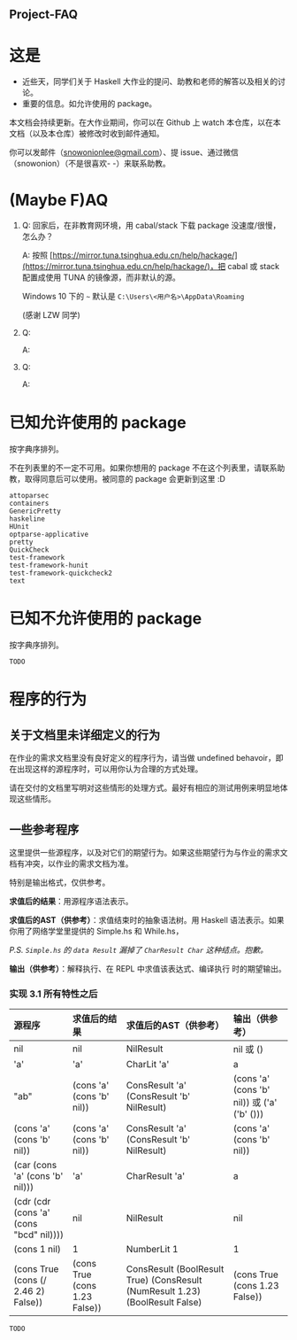 Project-FAQ
---

# 这是

+ 近些天，同学们关于 Haskell 大作业的提问、助教和老师的解答以及相关的讨论。
+ 重要的信息。如允许使用的 package。

本文档会持续更新。在大作业期间，你可以在 Github 上 watch 本仓库，以在本文档（以及本仓库）被修改时收到邮件通知。

你可以发邮件（snowonionlee@gmail.com）、提 issue、通过微信（snowonion）（不是很喜欢- -）来联系助教。


# (Maybe F)AQ

1. Q: 回家后，在非教育网环境，用 cabal/stack 下载 package 没速度/很慢，怎么办？

	A: 按照 [https://mirror.tuna.tsinghua.edu.cn/help/hackage/](https://mirror.tuna.tsinghua.edu.cn/help/hackage/)，把 cabal 或 stack 配置成使用 TUNA 的镜像源，而非默认的源。

	Windows 10 下的 `~` 默认是 `C:\Users\<用户名>\AppData\Roaming`

	(感谢 LZW 同学)

1. Q:

	A:

1. Q:

	A:

# 已知允许使用的 package

按字典序排列。

不在列表里的不一定不可用。如果你想用的 package 不在这个列表里，请联系助教，取得同意后可以使用。被同意的 package 会更新到这里 :D

```
attoparsec
containers
GenericPretty
haskeline
HUnit
optparse-applicative
pretty
QuickCheck
test-framework
test-framework-hunit
test-framework-quickcheck2
text
```

# 已知不允许使用的 package

按字典序排列。

```
TODO
```

# 程序的行为

## 关于文档里未详细定义的行为

在作业的需求文档里没有良好定义的程序行为，请当做 undefined behavoir，即在出现这样的源程序时，可以用你认为合理的方式处理。

请在交付的文档里写明对这些情形的处理方式。最好有相应的测试用例来明显地体现这些情形。

## 一些参考程序

这里提供一些源程序，以及对它们的期望行为。如果这些期望行为与作业的需求文档有冲突，以作业的需求文档为准。<!--（包括上述的 undefined behavoir）-->

特别是输出格式，仅供参考。

**求值后的结果**：用源程序语法表示。

**求值后的AST（供参考）**：求值结束时的抽象语法树。用 Haskell 语法表示。如果你用了网络学堂里提供的 Simple.hs 和 While.hs，

*P.S. `Simple.hs` 的 `data Result` 漏掉了 `CharResult Char` 这种结点。抱歉。*

**输出（供参考）**：解释执行、在 REPL 中求值该表达式、编译执行 时的期望输出。

### 实现 3.1 所有特性之后

| 源程序 | 求值后的结果 |  求值后的AST（供参考） | 输出（供参考）
| :--------   | :---   | :---- | :---|
|nil|nil|NilResult|nil 或 ()|
|'a'|'a'|CharLit 'a'|a
|"ab"|(cons 'a' (cons 'b' nil))|ConsResult 'a' (ConsResult 'b' NilResult) | (cons 'a' (cons 'b' nil)) 或 ('a' ('b' ()))
|(cons 'a' (cons 'b' nil))|(cons 'a' (cons 'b' nil))| ConsResult 'a' (ConsResult 'b' NilResult)|(cons 'a' (cons 'b' nil))
|(car (cons 'a' (cons 'b' nil)))|'a'|CharResult 'a'|a
|(cdr (cdr (cons 'a' (cons "bcd" nil))))|nil|NilResult|nil
|(cons 1 nil)|1|NumberLit 1|1
|(cons True (cons (/ 2.46 2) False))|(cons True (cons 1.23 False))|ConsResult (BoolResult True) (ConsResult (NumResult 1.23) (BoolResult False)|(cons True (cons 1.23 False))

`TODO`